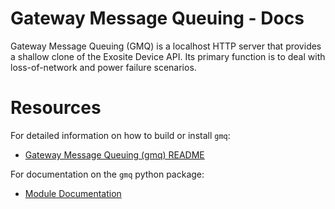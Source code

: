 # Gateway Message Queuing - Docs

Gateway Message Queuing (GMQ) is a localhost HTTP server that provides a shallow clone of the Exosite Device API. Its primary function is to deal with loss-of-network and power failure scenarios.

# Resources

For detailed information on how to build or install `gmq`: 
*  [Gateway Message Queuing (gmq) README](/exositeready/gwe/gmq/gateway_message_queuing_gmq/)

For documentation on the `gmq` python package:
*  [Module Documentation](https://gateway-engine.exosite.io/gmq/apidoc/modules.html)
